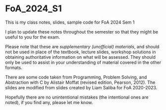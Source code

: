 # FoA_2024_S1
This is my class notes, slides, sample code for FoA 2024 Sem 1

I plan to update these notes throughout the semester so that they might be useful to you for the exam.

Please note that these are *supplementary (unofficial) materials*, and should not be used in place of the textbook, lecture slides, workshop solutions in obtaining authoritative information on what will be assessed.  They should only be used to assist in your understanding of material covered in the other formats.

There are some code taken from Programming, Problem Solving, and Abstraction with C by Alistair Moffat (revised edition, Pearson, 2012). 
The slides are modified from slides created by Liam Saliba for FoA 2020-2023.

Hopefully there are no unintentional mistakes (the intentional ones are noted), if you find any, please let me know.



